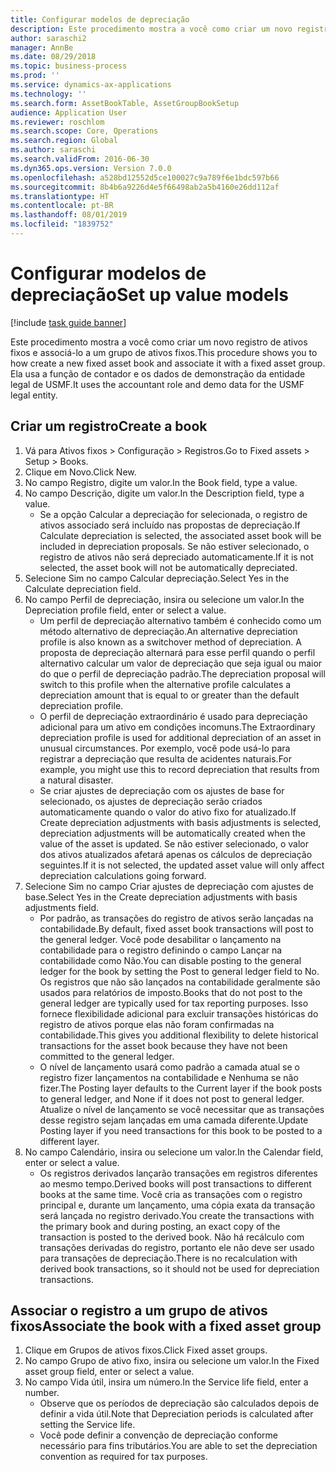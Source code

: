 ```yaml
---
title: Configurar modelos de depreciação
description: Este procedimento mostra a você como criar um novo registro de ativos fixos e associá-lo a um grupo de ativos fixos.
author: saraschi2
manager: AnnBe
ms.date: 08/29/2018
ms.topic: business-process
ms.prod: ''
ms.service: dynamics-ax-applications
ms.technology: ''
ms.search.form: AssetBookTable, AssetGroupBookSetup
audience: Application User
ms.reviewer: roschlom
ms.search.scope: Core, Operations
ms.search.region: Global
ms.author: saraschi
ms.search.validFrom: 2016-06-30
ms.dyn365.ops.version: Version 7.0.0
ms.openlocfilehash: a528bd12552d5ce100027c9a789f6e1bdc597b66
ms.sourcegitcommit: 8b4b6a9226d4e5f66498ab2a5b4160e26dd112af
ms.translationtype: HT
ms.contentlocale: pt-BR
ms.lasthandoff: 08/01/2019
ms.locfileid: "1839752"
---
```

# <a name="set-up-value-models"></a><span data-ttu-id="1ee1d-103">Configurar modelos de depreciação</span><span class="sxs-lookup"><span data-stu-id="1ee1d-103">Set up value models</span></span>

[!include [task guide banner](../../includes/task-guide-banner.md)]

<span data-ttu-id="1ee1d-104">Este procedimento mostra a você como criar um novo registro de ativos fixos e associá-lo a um grupo de ativos fixos.</span><span class="sxs-lookup"><span data-stu-id="1ee1d-104">This procedure shows you to how create a new fixed asset book and associate it with a fixed asset group.</span></span> <span data-ttu-id="1ee1d-105">Ela usa a função de contador e os dados de demonstração da entidade legal de USMF.</span><span class="sxs-lookup"><span data-stu-id="1ee1d-105">It uses the accountant role and demo data for the USMF legal entity.</span></span>


## <a name="create-a-book"></a><span data-ttu-id="1ee1d-106">Criar um registro</span><span class="sxs-lookup"><span data-stu-id="1ee1d-106">Create a book</span></span>
1. <span data-ttu-id="1ee1d-107">Vá para Ativos fixos > Configuração > Registros.</span><span class="sxs-lookup"><span data-stu-id="1ee1d-107">Go to Fixed assets > Setup > Books.</span></span>
2. <span data-ttu-id="1ee1d-108">Clique em Novo.</span><span class="sxs-lookup"><span data-stu-id="1ee1d-108">Click New.</span></span>
3. <span data-ttu-id="1ee1d-109">No campo Registro, digite um valor.</span><span class="sxs-lookup"><span data-stu-id="1ee1d-109">In the Book field, type a value.</span></span>
4. <span data-ttu-id="1ee1d-110">No campo Descrição, digite um valor.</span><span class="sxs-lookup"><span data-stu-id="1ee1d-110">In the Description field, type a value.</span></span>
    * <span data-ttu-id="1ee1d-111">Se a opção Calcular a depreciação for selecionada, o registro de ativos associado será incluído nas propostas de depreciação.</span><span class="sxs-lookup"><span data-stu-id="1ee1d-111">If Calculate depreciation is selected, the associated asset book will be included in depreciation proposals.</span></span> <span data-ttu-id="1ee1d-112">Se não estiver selecionado, o registro de ativos não será depreciado automaticamente.</span><span class="sxs-lookup"><span data-stu-id="1ee1d-112">If it is not selected, the asset book will not be automatically depreciated.</span></span>  
5. <span data-ttu-id="1ee1d-113">Selecione Sim no campo Calcular depreciação.</span><span class="sxs-lookup"><span data-stu-id="1ee1d-113">Select Yes in the Calculate depreciation field.</span></span>
6. <span data-ttu-id="1ee1d-114">No campo Perfil de depreciação, insira ou selecione um valor.</span><span class="sxs-lookup"><span data-stu-id="1ee1d-114">In the Depreciation profile field, enter or select a value.</span></span>
    * <span data-ttu-id="1ee1d-115">Um perfil de depreciação alternativo também é conhecido como um método alternativo de depreciação.</span><span class="sxs-lookup"><span data-stu-id="1ee1d-115">An alternative depreciation profile is also known as a switchover method of depreciation.</span></span> <span data-ttu-id="1ee1d-116">A proposta de depreciação alternará para esse perfil quando o perfil alternativo calcular um valor de depreciação que seja igual ou maior do que o perfil de depreciação padrão.</span><span class="sxs-lookup"><span data-stu-id="1ee1d-116">The depreciation proposal will switch to this profile when the alternative profile calculates a depreciation amount that is equal to or greater than the default depreciation profile.</span></span>  
    * <span data-ttu-id="1ee1d-117">O perfil de depreciação extraordinário é usado para depreciação adicional para um ativo em condições incomuns.</span><span class="sxs-lookup"><span data-stu-id="1ee1d-117">The Extraordinary depreciation profile is used for additional depreciation of an asset in unusual circumstances.</span></span> <span data-ttu-id="1ee1d-118">Por exemplo, você pode usá-lo para registrar a depreciação que resulta de acidentes naturais.</span><span class="sxs-lookup"><span data-stu-id="1ee1d-118">For example, you might use this to record depreciation that results from a natural disaster.</span></span>  
    * <span data-ttu-id="1ee1d-119">Se criar ajustes de depreciação com os ajustes de base for selecionado, os ajustes de depreciação serão criados automaticamente quando o valor do ativo fixo for atualizado.</span><span class="sxs-lookup"><span data-stu-id="1ee1d-119">If Create depreciation adjustments with basis adjustments is selected, depreciation adjustments will be automatically created when the value of the asset is updated.</span></span> <span data-ttu-id="1ee1d-120">Se não estiver selecionado, o valor dos ativos atualizados afetará apenas os cálculos de depreciação seguintes.</span><span class="sxs-lookup"><span data-stu-id="1ee1d-120">If it is not selected, the updated asset value will only affect depreciation calculations going forward.</span></span>  
7. <span data-ttu-id="1ee1d-121">Selecione Sim no campo Criar ajustes de depreciação com ajustes de base.</span><span class="sxs-lookup"><span data-stu-id="1ee1d-121">Select Yes in the Create depreciation adjustments with basis adjustments field.</span></span>
    * <span data-ttu-id="1ee1d-122">Por padrão, as transações do registro de ativos serão lançadas na contabilidade.</span><span class="sxs-lookup"><span data-stu-id="1ee1d-122">By default, fixed asset book transactions will post to the general ledger.</span></span> <span data-ttu-id="1ee1d-123">Você pode desabilitar o lançamento na contabilidade para o registro definindo o campo Lançar na contabilidade como Não.</span><span class="sxs-lookup"><span data-stu-id="1ee1d-123">You can disable posting to the general ledger for the book by setting the Post to general ledger field to No.</span></span> <span data-ttu-id="1ee1d-124">Os registros que não são lançados na contabilidade geralmente são usados para relatórios de imposto.</span><span class="sxs-lookup"><span data-stu-id="1ee1d-124">Books that do not post to the general ledger are typically used for tax reporting purposes.</span></span> <span data-ttu-id="1ee1d-125">Isso fornece flexibilidade adicional para excluir transações históricas do registro de ativos porque elas não foram confirmadas na contabilidade.</span><span class="sxs-lookup"><span data-stu-id="1ee1d-125">This gives you additional flexibility to delete historical transactions for the asset book because they have not been committed to the general ledger.</span></span>  
    * <span data-ttu-id="1ee1d-126">O nível de lançamento usará como padrão a camada atual se o registro fizer lançamentos na contabilidade e Nenhuma se não fizer.</span><span class="sxs-lookup"><span data-stu-id="1ee1d-126">The Posting layer defaults to the Current layer if the book posts to general ledger, and None if it does not post to general ledger.</span></span> <span data-ttu-id="1ee1d-127">Atualize o nível de lançamento se você necessitar que as transações desse registro sejam lançadas em uma camada diferente.</span><span class="sxs-lookup"><span data-stu-id="1ee1d-127">Update Posting layer if you need transactions for this book to be posted to a different layer.</span></span>  
8. <span data-ttu-id="1ee1d-128">No campo Calendário, insira ou selecione um valor.</span><span class="sxs-lookup"><span data-stu-id="1ee1d-128">In the Calendar field, enter or select a value.</span></span>
    * <span data-ttu-id="1ee1d-129">Os registros derivados lançarão transações em registros diferentes ao mesmo tempo.</span><span class="sxs-lookup"><span data-stu-id="1ee1d-129">Derived books will post transactions to different books at the same time.</span></span> <span data-ttu-id="1ee1d-130">Você cria as transações com o registro principal e, durante um lançamento, uma cópia exata da transação será lançada no registro derivado.</span><span class="sxs-lookup"><span data-stu-id="1ee1d-130">You create the transactions with the primary book and during posting, an exact copy of the transaction is posted to the derived book.</span></span> <span data-ttu-id="1ee1d-131">Não há recálculo com transações derivadas do registro, portanto ele não deve ser usado para transações de depreciação.</span><span class="sxs-lookup"><span data-stu-id="1ee1d-131">There is no recalculation with derived book transactions, so it should not be used for depreciation transactions.</span></span>  

## <a name="associate-the-book-with-a-fixed-asset-group"></a><span data-ttu-id="1ee1d-132">Associar o registro a um grupo de ativos fixos</span><span class="sxs-lookup"><span data-stu-id="1ee1d-132">Associate the book with a fixed asset group</span></span>
1. <span data-ttu-id="1ee1d-133">Clique em Grupos de ativos fixos.</span><span class="sxs-lookup"><span data-stu-id="1ee1d-133">Click Fixed asset groups.</span></span>
2. <span data-ttu-id="1ee1d-134">No campo Grupo de ativo fixo, insira ou selecione um valor.</span><span class="sxs-lookup"><span data-stu-id="1ee1d-134">In the Fixed asset group field, enter or select a value.</span></span>
3. <span data-ttu-id="1ee1d-135">No campo Vida útil, insira um número.</span><span class="sxs-lookup"><span data-stu-id="1ee1d-135">In the Service life field, enter a number.</span></span>
    * <span data-ttu-id="1ee1d-136">Observe que os períodos de depreciação são calculados depois de definir a vida útil.</span><span class="sxs-lookup"><span data-stu-id="1ee1d-136">Note that Depreciation periods is calculated after setting the Service life.</span></span>  
    * <span data-ttu-id="1ee1d-137">Você pode definir a convenção de depreciação conforme necessário para fins tributários.</span><span class="sxs-lookup"><span data-stu-id="1ee1d-137">You are able to set the depreciation convention as required for tax purposes.</span></span>  

